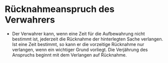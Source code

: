 # Rücknahmeanspruch des Verwahrers

- Der Verwahrer kann, wenn eine Zeit für die Aufbewahrung nicht bestimmt ist, jederzeit die Rücknahme der hinterlegten Sache verlangen. Ist eine Zeit bestimmt, so kann er die vorzeitige Rücknahme nur verlangen, wenn ein wichtiger Grund vorliegt. Die Verjährung des Anspruchs beginnt mit dem Verlangen auf Rücknahme.

